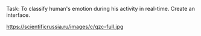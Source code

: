 Task: To classify human's emotion during his activity in real-time. Create an interface.

https://scientificrussia.ru/images/c/qzc-full.jpg

 
